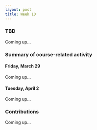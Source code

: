 ```yaml
---
layout: post
title: Week 10
---
```


### TBD

Coming up...

### Summary of course-related activity

#### Friday, March 29

Coming up...

#### Tuesday, April 2

Coming up...

### Contributions

Coming up...
